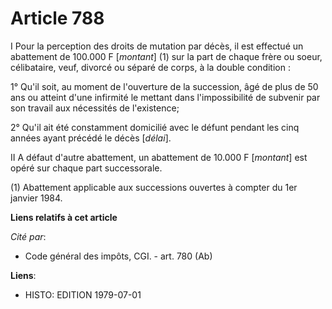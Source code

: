 # Article 788

I  Pour la perception des droits de mutation par décès, il est effectué un abattement de 100.000 F [*montant*] (1) sur la
part de chaque frère ou soeur, célibataire, veuf, divorcé ou séparé de corps, à la double condition :

1° Qu'il soit, au moment de l'ouverture de la succession, âgé de plus de 50 ans ou atteint d'une infirmité le mettant dans
l'impossibilité de subvenir par son travail aux nécessités de l'existence;

2° Qu'il ait été constamment domicilié avec le défunt pendant les cinq années ayant précédé le décès [*délai*].

II  A défaut d'autre abattement, un abattement de 10.000 F [*montant*] est opéré sur chaque part successorale.

(1) Abattement applicable aux successions ouvertes à compter du 1er janvier 1984.

**Liens relatifs à cet article**

_Cité par_:

  - Code général des impôts, CGI. - art. 780 (Ab)

**Liens**:

  - HISTO: EDITION 1979-07-01
